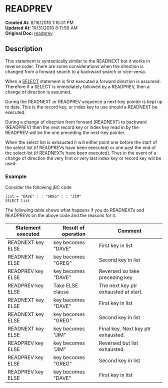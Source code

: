 # READPREV

**Created At:** 8/16/2018 1:16:31 PM  
**Updated At:** 10/31/2018 8:11:59 AM  
**Original Doc:** [readprev](https://docs.jbase.com/48152-indexes/readprev)  


## Description

This statement is syntactically similar to the READNEXT but it works in reverse order. There are some considerations when the direction is changed from a forward search to a backward search or vice-versa.

When a [SELECT](334506-select) statement is first executed a forward direction is assumed. Therefore if a SELECT is immediately followed by a READPREV, then a change of direction is assumed.

During the READNEXT or READPREV sequence a next-key pointer is kept up to date. This is the record key, or index key to use should a READNEXT be executed.

During a change of direction from forward (READNEXT) to backward (READPREV) then the next record key or index key read in by the READPREV will be the one preceding the next-key pointer.

When the select list is exhausted it will either point one before the start of the select list (if READPREVs have been executed) or one past the end of the select list (if READNEXTs have been executed). Thus in the event of a change of direction the very first or very last index key or record key will be used.



### Example

Consider the following jBC code

```
list = "DAVE" : : "GREG" : : "JIM"
SELECT list
```

The following table shows what happens if you do READNEXTs and READPREVs on the above code and the reasons for it.


| Statement executed<br> | Result of operation<br> | Comment<br> |
| --- | --- | --- |
| READNEXT key ELSE<br> | key becomes "DAVE"<br> | First key in list<br> |
| READNEXT key ELSE<br> | key becomes "GREG"<br> | Second key in list<br> |
| READPREV key ELSE<br> | key becomes "DAVE"<br> | Reversed so take preceding key<br> |
| READPREV key ELSE<br> | Take ELSE clause<br> | The next key ptr exhausted at start.<br> |
| READNEXT key ELSE<br> | key becomes "DAVE"<br> | First key in list<br> |
| READNEXT key ELSE<br> | key becomes "GREG"<br> | Second key in list<br> |
| READNEXT key ELSE<br> | key becomes "JIM"<br> | Final key. Next key ptr exhausted.<br> |
| READPREV key ELSE<br> | key becomes "JIM"<br> | Reversed but list exhausted.<br> |
| READPREV key ELSE<br> | key becomes "GREG"<br> | Second key in list<br> |
| READPREV key ELSE<br> | key becomes "DAVE"<br> | First key in list<br> |



